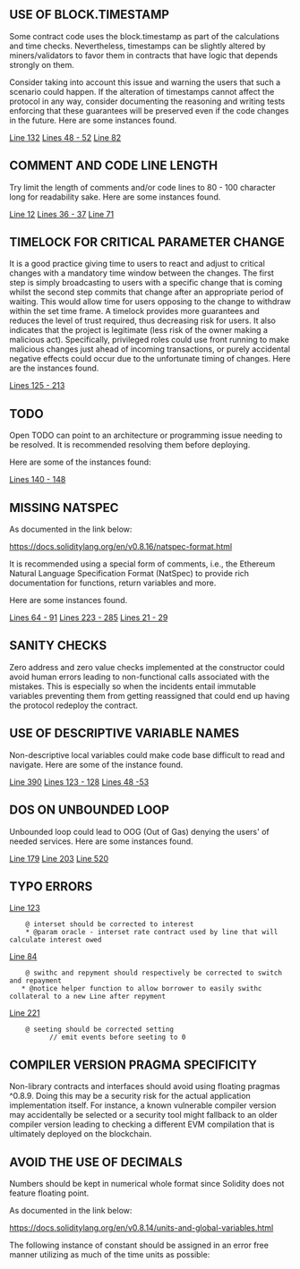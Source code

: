 ## USE OF BLOCK.TIMESTAMP
Some contract code uses the block.timestamp as part of the calculations and time checks. Nevertheless, timestamps can be slightly altered by miners/validators to favor them in contracts that have logic that depends strongly on them.

Consider taking into account this issue and warning the users that such a scenario could happen. If the alteration of timestamps cannot affect the protocol in any way, consider documenting the reasoning and writing tests enforcing that these guarantees will be preserved even if the code changes in the future. Here are some instances found.

[Line 132](https://github.com/debtdao/Line-of-Credit/blob/audit/code4rena-2022-11-03/contracts/modules/credit/LineOfCredit.sol#L132)
[Lines 48 - 52](https://github.com/debtdao/Line-of-Credit/blob/audit/code4rena-2022-11-03/contracts/modules/interest-rate/InterestRateCredit.sol#L48-L50)
[Line 82](https://github.com/debtdao/Line-of-Credit/blob/audit/code4rena-2022-11-03/contracts/modules/interest-rate/InterestRateCredit.sol#L82)

## COMMENT AND CODE LINE LENGTH
Try limit the length of comments and/or code lines to 80 - 100 character long for readability sake. Here are some instances found.

[Line 12](https://github.com/debtdao/Line-of-Credit/blob/audit/code4rena-2022-11-03/contracts/utils/CreditListLib.sol#L12)
[Lines 36 - 37](https://github.com/debtdao/Line-of-Credit/blob/audit/code4rena-2022-11-03/contracts/modules/credit/SpigotedLine.sol#L36-L37)
[Line 71](https://github.com/debtdao/Line-of-Credit/blob/audit/code4rena-2022-11-03/contracts/modules/escrow/Escrow.sol#L71)

## TIMELOCK FOR CRITICAL PARAMETER CHANGE
It is a good practice giving time to users to react and adjust to critical changes with a mandatory time window between the changes. The first step is simply broadcasting to users with a specific change that is coming whilst the second step commits that change after an appropriate period of waiting. This would allow time for users opposing to the change to withdraw within the set time frame. A timelock provides more guarantees and reduces the level of trust required, thus decreasing risk for users. It also indicates that the project is legitimate (less risk of the owner making a malicious act). Specifically, privileged roles could use front running to make malicious changes just ahead of incoming transactions, or purely accidental negative effects could occur due to the unfortunate timing of changes. Here are the instances found.

[Lines 125 - 213](https://github.com/debtdao/Line-of-Credit/blob/audit/code4rena-2022-11-03/contracts/utils/SpigotLib.sol#L125-L213)

## TODO
Open TODO can point to an architecture or programming issue needing to be resolved. It is recommended resolving them before deploying.

Here are some of the instances found:

[Lines 140 - 148](https://github.com/debtdao/Line-of-Credit/blob/audit/code4rena-2022-11-03/contracts/modules/factories/LineFactory.sol#L140-L148)

## MISSING NATSPEC
As documented in the link below:

https://docs.soliditylang.org/en/v0.8.16/natspec-format.html

It is recommended using a special form of comments, i.e., the Ethereum Natural Language Specification Format (NatSpec) to provide rich documentation for functions, return variables and more.

Here are some instances found.

[Lines 64 - 91](https://github.com/debtdao/Line-of-Credit/blob/audit/code4rena-2022-11-03/contracts/modules/credit/LineOfCredit.sol#L64-L91)
[Lines 223 - 285](https://github.com/debtdao/Line-of-Credit/blob/audit/code4rena-2022-11-03/contracts/modules/credit/LineOfCredit.sol#L223-L285)
[Lines 21 - 29](https://github.com/debtdao/Line-of-Credit/blob/audit/code4rena-2022-11-03/contracts/modules/credit/LineOfCredit.sol#L21-L29)

## SANITY CHECKS
Zero address and zero value checks implemented at the constructor could avoid human errors leading to non-functional calls associated with the mistakes. This is especially so when the incidents entail immutable variables preventing them from getting reassigned that could end up having the protocol redeploy the contract.

## USE OF DESCRIPTIVE VARIABLE NAMES
Non-descriptive local variables could make code base difficult to read and navigate. Here are some of the instance found.

[Line 390](https://github.com/debtdao/Line-of-Credit/blob/audit/code4rena-2022-11-03/contracts/modules/credit/LineOfCredit.sol#L390)
[Lines 123 - 128](https://github.com/debtdao/Line-of-Credit/blob/audit/code4rena-2022-11-03/contracts/modules/credit/LineOfCredit.sol#L123-L128)
[Lines 48 -53](https://github.com/debtdao/Line-of-Credit/blob/audit/code4rena-2022-11-03/contracts/utils/LineFactoryLib.sol#L48-L53)

## DOS ON UNBOUNDED LOOP
Unbounded loop could lead to OOG (Out of Gas) denying the users' of needed services. Here are some instances found.

[Line 179](https://github.com/debtdao/Line-of-Credit/blob/audit/code4rena-2022-11-03/contracts/modules/credit/LineOfCredit.sol#L179)
[Line 203](https://github.com/debtdao/Line-of-Credit/blob/audit/code4rena-2022-11-03/contracts/modules/credit/LineOfCredit.sol#L203)
[Line 520](https://github.com/debtdao/Line-of-Credit/blob/audit/code4rena-2022-11-03/contracts/modules/credit/LineOfCredit.sol#L520)

## TYPO ERRORS
[Line 123](https://github.com/debtdao/Line-of-Credit/blob/audit/code4rena-2022-11-03/contracts/utils/CreditLib.sol#L123)

```
    @ interset should be corrected to interest
    * @param oracle - interset rate contract used by line that will calculate interest owed
```

[Line 84](https://github.com/debtdao/Line-of-Credit/blob/audit/code4rena-2022-11-03/contracts/modules/credit/EscrowedLine.sol#L84)

```
    @ swithc and repyment should respectively be corrected to switch and repayment
   * @notice helper function to allow borrower to easily swithc collateral to a new Line after repyment
```

[Line 221](https://github.com/debtdao/Line-of-Credit/blob/audit/code4rena-2022-11-03/contracts/utils/CreditLib.sol#L221)

```
    @ seeting should be corrected setting
          // emit events before seeting to 0
```
## COMPILER VERSION PRAGMA SPECIFICITY
Non-library contracts and interfaces should avoid using floating pragmas ^0.8.9. Doing this may be a security risk for the actual application implementation itself. For instance, a known vulnerable compiler version may accidentally be selected or a security tool might fallback to an older compiler version leading to checking a different EVM compilation that is ultimately deployed on the blockchain.

## AVOID THE USE OF DECIMALS
Numbers should be kept in numerical whole format since Solidity does not feature floating point.

As documented in the link below:

https://docs.soliditylang.org/en/v0.8.14/units-and-global-variables.html

The following instance of constant should be assigned in an error free manner utilizing as much of the time units as possible:




